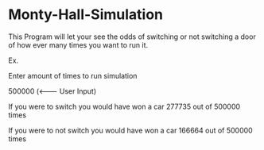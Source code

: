 # Monty-Hall-Simulation
This Program will let your see the odds of switching or not switching a door of how ever many times you want to run it.

Ex.

Enter amount of times to run simulation

500000 (<--- User Input)

If you were to switch you would have won a car 277735 out of 500000 times

If you were to not switch you would have won a car 166664 out of 500000 times 
